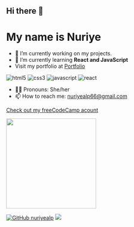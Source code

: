
<h2>Hi there 👋 </h2>

<h1>My name is Nuriye </h1>

- 🔭 I’m currently working on my projects.
- 🌱 I’m currently learning **React and JavaScript**
- Visit my portfolio at <a href="https://nuriyealp.github.io/portfolio/" target="_blank">Portfolio</a>

<p>
  <img alt="html5" src="https://img.shields.io/badge/HTML-239120?style=for-the-badge&logo=html5&logoColor=white" />
  <img alt="css3" src="https://img.shields.io/badge/CSS-239120?&style=for-the-badge&logo=css3&logoColor=white" />
  <img alt="javascript" src="https://img.shields.io/badge/javascript-239120?&style=for-the-badge&logo=javascript&logoColor=white" />
  <img alt="react" src="https://img.shields.io/badge/react-239120?&style=for-the-badge&logo=react&logoColor=white" />
</p>
                                                                                                                             
- 👩‍💻 Pronouns: She/her 
- 📫 How to reach me: nuriyealp66@gmail.com


<a href="https://www.freecodecamp.org/nuriyealp" target="_blank">Check out my freeCodeCamp acount</a>

<img width="240" src="https://media.giphy.com/media/eDDrmbtY0aSAII8ffT/giphy.gif" />

[![GitHub nuriyealp](https://img.shields.io/github/followers/nuriyealp?label=follow&style=social)](https://github.com/nuriyealp)
![](https://visitor-badge.glitch.me/badge?page_id=nuriyealp)


<!--
**nuriyealp/nuriyealp** is a ✨ _special_ ✨ repository because its `README.md` (this file) appears on your GitHub profile.

Here are some ideas to get you started:

- 🔭 I’m currently working on ...
- 🌱 I’m currently learning ...
- 👯 I’m looking to collaborate on ...
- 🤔 I’m looking for help with ...
- 💬 Ask me about ...
- 📫 How to reach me: ...
- 😄 Pronouns: ...
- ⚡ Fun fact: ...
-->
